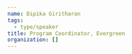 ```yaml
---
name: Dipika Giritharan
tags:
  - type/speaker
title: Program Coordinator, Evergreen
organization: []
---
```


